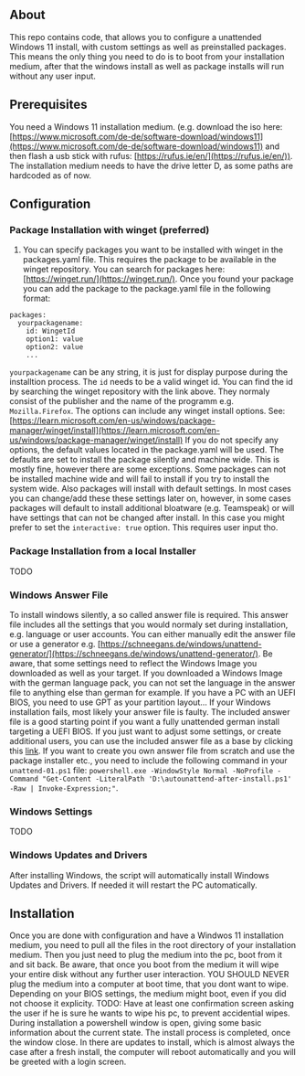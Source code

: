 ## About
This repo contains code, that allows you to configure a unattended Windows 11 install, with custom settings as well as preinstalled packages. This means the only thing you need to do is to boot from your installation medium, after that the windows install as well as package installs will run without any user input.

## Prerequisites
You need a Windows 11 installation medium. (e.g. download the iso here: [https://www.microsoft.com/de-de/software-download/windows11](https://www.microsoft.com/de-de/software-download/windows11) and then flash a usb stick with rufus: [https://rufus.ie/en/](https://rufus.ie/en/)). The installation medium needs to have the drive letter D, as some paths are hardcoded as of now.

## Configuration
### Package Installation with winget (preferred)
1. You can specify packages you want to be installed with winget in the packages.yaml file. This requires the package to be available in the winget repository. You can search for packages here: [https://winget.run/](https://winget.run/). Once you found your package you can add the package to the package.yaml file in the following format:
```
packages:
  yourpackagename:
    id: WingetId
    option1: value
    option2: value
    ...
```
`yourpackagename` can be any string, it is just for display purpose during the installtion process. The `id` needs to be a valid winget id. You can find the id by searching the winget repository with the link above. They normaly consist of the publisher and the name of the programm e.g. `Mozilla.Firefox`. The options can include any winget install options. See: [https://learn.microsoft.com/en-us/windows/package-manager/winget/install](https://learn.microsoft.com/en-us/windows/package-manager/winget/install) If you do not specify any options, the default values located in the package.yaml will be used. The defaults are set to install the package silently and machine wide. This is mostly fine, however there are some exceptions. Some packages can not be installed machine wide and will fail to install if you try to install the system wide. Also packages will install with default settings. In most cases you can change/add these these settings later on, however, in some cases packages will default to install additional bloatware (e.g. Teamspeak) or will have settings that can not be changed after install. In this case you might prefer to set the `interactive: true` option. This requires user input tho.

### Package Installation from a local Installer
TODO

### Windows Answer File
To install windows silently, a so called answer file is required. This answer file includes all the settings that you would normaly set during installation, e.g. language or user accounts. You can either manually edit the answer file or use a generator e.g. [https://schneegans.de/windows/unattend-generator/](https://schneegans.de/windows/unattend-generator/). Be aware, that some settings need to reflect the Windows Image you downloaded as well as your target. If you downloaded a Windows Image with the german language pack, you can not set the language in the answer file to anything else than german for example. If you have a PC with an UEFI BIOS, you need to use GPT as your partition layout... If your Windows installation fails, most likely your answer file is faulty. The included answer file is a good starting point if you want a fully unattended german install targeting a UEFI BIOS. If you just want to adjust some settings, or create additional users, you can use the included answer file as a base by clicking this [link](https://schneegans.de/windows/unattend-generator/?LanguageMode=Unattended&UILanguage=de-DE&Locale=de-DE&Keyboard=00000407&GeoLocation=94&ProcessorArchitecture=amd64&ComputerNameMode=Random&CompactOsMode=Default&TimeZoneMode=Implicit&PartitionMode=Unattended&PartitionLayout=GPT&EspSize=300&RecoveryMode=Partition&RecoverySize=1000&WindowsEditionMode=Generic&WindowsEdition=pro&UserAccountMode=Unattended&AccountName0=Admin&AccountDisplayName0=&AccountPassword0=%21Perlio123&AccountGroup0=Administrators&AccountName1=baltic&AccountDisplayName1=Baltic&AccountPassword1=baltic1%21&AccountGroup1=Administrators&AccountName2=&AccountName3=&AccountName4=&AutoLogonMode=Own&PasswordExpirationMode=Unlimited&LockoutMode=Default&HideFiles=Hidden&TaskbarSearch=Box&TaskbarIconsMode=Default&StartTilesMode=Default&StartPinsMode=Default&AllowPowerShellScripts=true&EffectsMode=Default&DesktopIconsMode=Default&WifiMode=Skip&ExpressSettings=DisableAll&KeysMode=Skip&ColorMode=Default&WallpaperMode=Script&WallpaperScript=%23+Photo+by+Jess+Loiterton%3A+https%3A%2F%2Fwww.pexels.com%2Fphoto%2Fmountains-and-beach-under-dramatic-sky-5007737%2F%0D%0A%24url+%3D+%27https%3A%2F%2Fimages.pexels.com%2Fphotos%2F5007737%2Fpexels-photo-5007737.jpeg%27%3B%0D%0Areturn+%28+Invoke-WebRequest+-Uri+%24url+-UseBasicParsing+-TimeoutSec+30+%29.Content%3B&FirstLogonScript1=powershell.exe+-WindowStyle+Normal+-NoProfile+-Command+%22Get-Content+-LiteralPath+%27D%3A%5Cautounattend-after-install.ps1%27+-Raw+%7C+Invoke-Expression%3B%22&FirstLogonScriptType1=Ps1&WdacMode=Skip). If you want to create you own answer file from scratch and use the package installer etc., you need to include the following command in your `unattend-01.ps1` file: `powershell.exe -WindowStyle Normal -NoProfile -Command "Get-Content -LiteralPath 'D:\autounattend-after-install.ps1' -Raw | Invoke-Expression;"`.
	

### Windows Settings
TODO

### Windows Updates and Drivers
After installing Windows, the script will automatically install Windows Updates and Drivers. If needed it will restart the PC automatically.


## Installation
Once you are done with configuration and have a Windwos 11 installation medium, you need to pull all the files in the root directory of your installation medium. Then you just need to plug the medium into the pc, boot from it and sit back. Be aware, that once you boot from the medium it will wipe your entire disk without any further user interaction. YOU SHOULD NEVER plug the medium into a computer at boot time, that you dont want to wipe. Depending on your BIOS settings, the medium might boot, even if you did not choose it explicity. TODO: Have at least one confirmation screen asking the user if he is sure he wants to wipe his pc, to prevent accidential wipes. During installation a powershell window is open, giving some basic information about the current state. The install process is completed, once the window close. In there are updates to install, which is almost always the case after a fresh install, the computer will reboot automatically and you will be greeted with a login screen.
